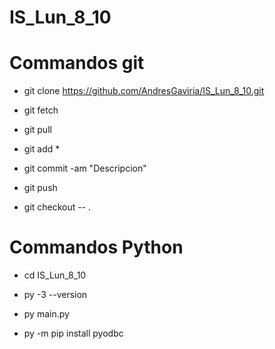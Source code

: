 # IS_Lun_8_10
# Commandos git 
- git clone https://github.com/AndresGaviria/IS_Lun_8_10.git

- git fetch
- git pull

- git add *
- git commit -am "Descripcion"
- git push

- git checkout -- .

# Commandos Python
- cd IS_Lun_8_10

- py -3 --version
- py main.py

- py -m pip install pyodbc
